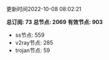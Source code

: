更新时间2022-10-08 08:02:21

**总订阅: 73**
**总节点: 2069**
**有效节点: 903**
- ss节点: 559
- v2ray节点: 285
- trojan节点: 59
